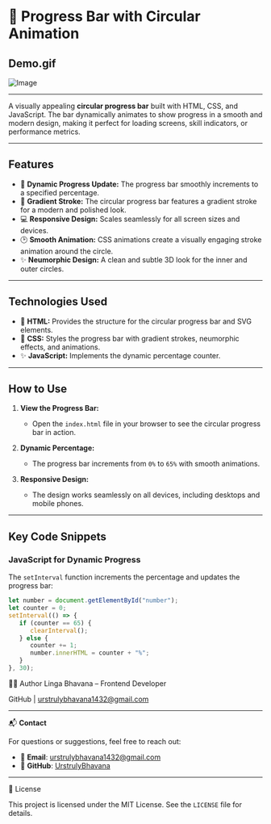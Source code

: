 # 🔄 Progress Bar with Circular Animation

## Demo.gif

![Image](https://github.com/user-attachments/assets/40e32486-c550-4733-8dc6-9bb6d1810fc6)

---

A visually appealing **circular progress bar** built with HTML, CSS, and JavaScript. The bar dynamically animates to show progress in a smooth and modern design, making it perfect for loading screens, skill indicators, or performance metrics.

---

## Features
- 🎯 **Dynamic Progress Update:** The progress bar smoothly increments to a specified percentage.
- 🎨 **Gradient Stroke:** The circular progress bar features a gradient stroke for a modern and polished look.
- 💻 **Responsive Design:** Scales seamlessly for all screen sizes and devices.
- 🕑 **Smooth Animation:** CSS animations create a visually engaging stroke animation around the circle.
- ✨ **Neumorphic Design:** A clean and subtle 3D look for the inner and outer circles.

---

## Technologies Used
- 🎨 **HTML:** Provides the structure for the circular progress bar and SVG elements.
- 🎨 **CSS:** Styles the progress bar with gradient strokes, neumorphic effects, and animations.
- ✨ **JavaScript:** Implements the dynamic percentage counter.

---

## How to Use

1. **View the Progress Bar:**
   - Open the `index.html` file in your browser to see the circular progress bar in action.

2. **Dynamic Percentage:**
   - The progress bar increments from `0%` to `65%` with smooth animations.

3. **Responsive Design:**
   - The design works seamlessly on all devices, including desktops and mobile phones.

---

## Key Code Snippets

### JavaScript for Dynamic Progress
The `setInterval` function increments the percentage and updates the progress bar:
```javascript
let number = document.getElementById("number");
let counter = 0;
setInterval(() => {
   if (counter == 65) {
      clearInterval();
   } else {
      counter += 1;
      number.innerHTML = counter + "%";
   }
}, 30);
```

🙋‍♀️ Author
Linga Bhavana – Frontend Developer

GitHub | urstrulybhavana1432@gmail.com

---


📬 **Contact**

For questions or suggestions, feel free to reach out:

- 📧 **Email**: [urstrulybhavana1432@gmail.com](mailto:urstrulybhavana1432@gmail.com)  
- 🐙 **GitHub**: [UrstrulyBhavana](https://github.com/UrstrulyBhavana)


---

📜 License

This project is licensed under the MIT License. See the `LICENSE` file for details.

